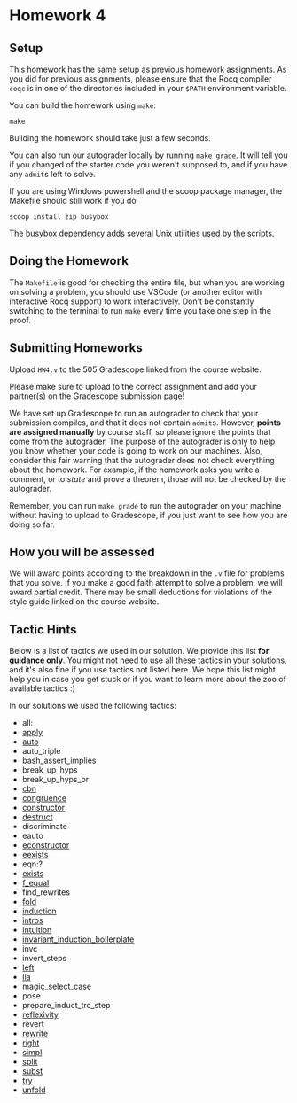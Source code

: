 # Homework 4

## Setup

This homework has the same setup as previous homework assignments. As you did
for previous assignments, please ensure that the Rocq compiler `coqc` is in one
of the directories included in your `$PATH` environment variable.

You can build the homework using `make`:
```
make
```

Building the homework should take just a few seconds.

You can also run our autograder locally by running `make grade`. It will tell
you if you changed of the starter code you weren't supposed to, and if you have
any `admit`s left to solve.

If you are using Windows powershell and the scoop package manager, the Makefile
should still work if you do
```
scoop install zip busybox
```
The busybox dependency adds several Unix utilities used by the scripts.

## Doing the Homework

The `Makefile` is good for checking the entire file, but when you are working on
solving a problem, you should use VSCode (or another editor with interactive Rocq
support) to work interactively. Don't be constantly switching to the terminal to
run `make` every time you take one step in the proof.


## Submitting Homeworks

Upload `HW4.v` to the 505 Gradescope linked from the course website.

Please make sure to upload to the correct assignment and add your partner(s) on
the Gradescope submission page!

We have set up Gradescope to run an autograder to check that your submission
compiles, and that it does not contain `admit`s. However, **points are assigned
manually** by course staff, so please ignore the points that come from the
autograder. The purpose of the autograder is only to help you know whether your
code is going to work on our machines. Also, consider this fair warning that the
autograder does not check everything about the homework. For example, if the
homework asks you write a comment, or to *state* and prove a theorem, those will
not be checked by the autograder.

Remember, you can run `make grade` to run the autograder on your machine without
having to upload to Gradescope, if you just want to see how you are doing so
far.


## How you will be assessed

We will award points according to the breakdown in the `.v` file for problems
that you solve. If you make a good faith attempt to solve a problem, we will
award partial credit. There may be small deductions for violations of the
style guide linked on the course website.


## Tactic Hints

Below is a list of tactics we used in our solution. We provide this list **for
guidance only**. You might not need to use all these tactics in your solutions,
and it's also fine if you use tactics not listed here. We hope this list might
help you in case you get stuck or if you want to learn more about the zoo of
available tactics :)

In our solutions we used the following tactics:
  - all:
  - [apply](https://docs.google.com/document/d/17YpDAbrUMukAuaaID8o4iQh8H_YJxChTzmH_y3yw1Kk/edit?tab=t.0#bookmark=id.6hj9bgx79d4q)
  - [auto](https://docs.google.com/document/d/17YpDAbrUMukAuaaID8o4iQh8H_YJxChTzmH_y3yw1Kk/edit?tab=t.0#bookmark=id.184wugz4h1iu)
  - auto_triple
  - bash_assert_implies
  - break_up_hyps
  - break_up_hyps_or
  - [cbn](https://docs.google.com/document/d/17YpDAbrUMukAuaaID8o4iQh8H_YJxChTzmH_y3yw1Kk/edit?tab=t.0#bookmark=kix.f4bi7fezrctj)
  - [congruence](https://docs.google.com/document/d/17YpDAbrUMukAuaaID8o4iQh8H_YJxChTzmH_y3yw1Kk/edit?tab=t.0#bookmark=kix.whozx6ybsumx)
  - [constructor](https://docs.google.com/document/d/17YpDAbrUMukAuaaID8o4iQh8H_YJxChTzmH_y3yw1Kk/edit?tab=t.0#bookmark=id.gh30zoah4yh9)
  - [destruct](https://docs.google.com/document/d/17YpDAbrUMukAuaaID8o4iQh8H_YJxChTzmH_y3yw1Kk/edit?tab=t.0#bookmark=id.31h1z5e3u3wt)
  - discriminate
  - eauto
  - [econstructor](https://docs.google.com/document/d/17YpDAbrUMukAuaaID8o4iQh8H_YJxChTzmH_y3yw1Kk/edit?tab=t.0#bookmark=id.k0xvvq3sna6d)
  - [eexists](https://docs.google.com/document/d/17YpDAbrUMukAuaaID8o4iQh8H_YJxChTzmH_y3yw1Kk/edit?tab=t.0#bookmark=id.l3v5qgbs4x93)
  - eqn:?
  - [exists](https://docs.google.com/document/d/17YpDAbrUMukAuaaID8o4iQh8H_YJxChTzmH_y3yw1Kk/edit?tab=t.0#bookmark=id.l18hfn1ehqic)
  - [f_equal](https://docs.google.com/document/d/17YpDAbrUMukAuaaID8o4iQh8H_YJxChTzmH_y3yw1Kk/edit?tab=t.0#bookmark=kix.u5onr74tkc21)
  - find_rewrites
  - [fold](https://docs.google.com/document/d/17YpDAbrUMukAuaaID8o4iQh8H_YJxChTzmH_y3yw1Kk/edit?tab=t.0#bookmark=id.4rdcvun6j3zi)
  - [induction](https://docs.google.com/document/d/17YpDAbrUMukAuaaID8o4iQh8H_YJxChTzmH_y3yw1Kk/edit?tab=t.0#bookmark=id.vdd8yhofsq41)
  - [intros](https://docs.google.com/document/d/17YpDAbrUMukAuaaID8o4iQh8H_YJxChTzmH_y3yw1Kk/edit?tab=t.0#bookmark=id.ctlk62idrwvx)
  - [intuition](https://docs.google.com/document/d/17YpDAbrUMukAuaaID8o4iQh8H_YJxChTzmH_y3yw1Kk/edit?tab=t.0#bookmark=id.hobt23agh9o5)
  - [invariant_induction_boilerplate](https://docs.google.com/document/d/17YpDAbrUMukAuaaID8o4iQh8H_YJxChTzmH_y3yw1Kk/edit?tab=t.0#bookmark=id.c54y8pc3014c)
  - invc
  - invert_steps
  - [left](https://docs.google.com/document/d/17YpDAbrUMukAuaaID8o4iQh8H_YJxChTzmH_y3yw1Kk/edit?tab=t.0#bookmark=id.u0xstiy7j5sk)
  - [lia](https://docs.google.com/document/d/17YpDAbrUMukAuaaID8o4iQh8H_YJxChTzmH_y3yw1Kk/edit?tab=t.0#bookmark=id.53iae6dw2ly9)
  - magic_select_case
  - pose
  - prepare_induct_trc_step
  - [reflexivity](https://docs.google.com/document/d/17YpDAbrUMukAuaaID8o4iQh8H_YJxChTzmH_y3yw1Kk/edit?tab=t.0#bookmark=id.w7wn2c8h0zwt)
  - revert
  - [rewrite](https://docs.google.com/document/d/17YpDAbrUMukAuaaID8o4iQh8H_YJxChTzmH_y3yw1Kk/edit?tab=t.0#bookmark=id.hge0chk9zpao)
  - [right](https://docs.google.com/document/d/17YpDAbrUMukAuaaID8o4iQh8H_YJxChTzmH_y3yw1Kk/edit?tab=t.0#bookmark=id.rb4oz7zetbh)
  - [simpl](https://docs.google.com/document/d/17YpDAbrUMukAuaaID8o4iQh8H_YJxChTzmH_y3yw1Kk/edit?tab=t.0#bookmark=id.tglpvbqrvega)
  - [split](https://docs.google.com/document/d/17YpDAbrUMukAuaaID8o4iQh8H_YJxChTzmH_y3yw1Kk/edit?tab=t.0#bookmark=id.lrn6242c5g3r)
  - [subst](https://docs.google.com/document/d/17YpDAbrUMukAuaaID8o4iQh8H_YJxChTzmH_y3yw1Kk/edit?tab=t.0#bookmark=id.mnjvub17qvcr)
  - [try](https://docs.google.com/document/d/17YpDAbrUMukAuaaID8o4iQh8H_YJxChTzmH_y3yw1Kk/edit?tab=t.0#bookmark=id.xj0y8x327b5z)
  - [unfold](https://docs.google.com/document/d/17YpDAbrUMukAuaaID8o4iQh8H_YJxChTzmH_y3yw1Kk/edit?tab=t.0#bookmark=id.4ecb7nfs35ei)
